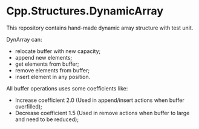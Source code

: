 # Cpp.Structures.DynamicArray
This repository contains hand-made dynamic array structure with test unit.

DynArray can:
* relocate buffer with new capacity;
* append new elements;
* get elements from buffer;
* remove elements from buffer;
* insert element in any position.

All buffer operations uses some coefficients like:
* Increase coefficient 2.0 (Used in append/insert actions when buffer overfilled);
* Decrease coefficient 1.5 (Used in remove actions when buffer to large and need to be reduced);
